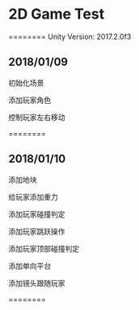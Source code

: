 # 2D Game Test
========
Unity Version: 2017.2.0f3

## 2018/01/09

初始化场景

添加玩家角色

控制玩家左右移动

========

## 2018/01/10

添加地块

给玩家添加重力

添加玩家碰撞判定

添加玩家跳跃操作

添加玩家顶部碰撞判定

添加单向平台

添加镜头跟随玩家

========

